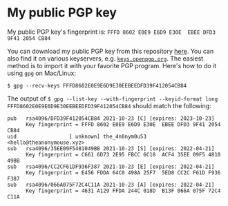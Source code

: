 # My public PGP key

My public PGP key's fingerprint is: `FFFD 8602 E0E9 E6D9 E30E  EBEE DFD3 9F41 2054 CB84`

You can download my public PGP key from this repository [here](https://raw.githubusercontent.com/theanonymousexyz/pgp-public-key/main/pgp.asc). You can also find it on various keyservers, e.g. [`keys.openpgp.org`](https://keys.openpgp.org/vks/v1/by-fingerprint/FFFD8602E0E9E6D9E30EEBEEDFD39F412054CB84). The easiest method is to import it with your favorite PGP program. Here's how to do it using `gpg` on Mac/Linux:
```
$ gpg --recv-keys FFFD8602E0E9E6D9E30EEBEEDFD39F412054CB84
```

The output of `$ gpg --list-key --with-fingerprint --keyid-format long FFFD8602E0E9E6D9E30EEBEEDFD39F412054CB84` should match the following:
```
pub   rsa4096/DFD39F412054CB84 2021-10-23 [C] [expires: 2023-10-23]
      Key fingerprint = FFFD 8602 E0E9 E6D9 E30E  EBEE DFD3 9F41 2054 CB84
uid                 [ unknown] the_4n0nym0u53 <hello@theanonymouse.xyz>
sub   rsa4096/35EE09F5481049BB 2021-10-23 [S] [expires: 2022-04-21]
      Key fingerprint = C661 6D73 2E95 FBCC 6C18  ACF4 35EE 09F5 4810 49BB
sub   rsa4096/CC2CF61DF936F387 2021-10-23 [E] [expires: 2022-04-21]
      Key fingerprint = E456 FDDA 64C0 498A 25F7  5ED8 CC2C F61D F936 F387
sub   rsa4096/066A075F72C4C11A 2021-10-23 [A] [expires: 2022-04-21]
      Key fingerprint = 4631 A129 FFDA 244C 018D  B13F 066A 075F 72C4 C11A
```
